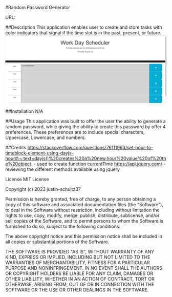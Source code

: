 #Random Password Generator

URL:

##Description
This application enables user to create and store tasks with color indicators that signal if the time slot is in the past, present, or future.
![Article Preview](./Assets/Screenshot%202023-08-24%20193621.png)

##Installation N/A

##Usage This application was built to offer the user the ability to generate a random password, while giving the ability to create this password by offer 4 preferences. These preferences are to include special characters, Uppercase, Lowercase, and numbers.

##Credits
https://stackoverflow.com/questions/76111963/set-hour-to-timeblock-element-using-dayjs-hour#:~:text=dayjs()%20creates%20a%20new,hour%20value%20of%20the%20object. - used to create function currentTime
https://api.jquery.com/ - reviewing the different methods available using jquery

License MIT License

Copyright (c) 2023 justin-schultz37

Permission is hereby granted, free of charge, to any person obtaining a copy of this software and associated documentation files (the "Software"), to deal in the Software without restriction, including without limitation the rights to use, copy, modify, merge, publish, distribute, sublicense, and/or sell copies of the Software, and to permit persons to whom the Software is furnished to do so, subject to the following conditions:

The above copyright notice and this permission notice shall be included in all copies or substantial portions of the Software.

THE SOFTWARE IS PROVIDED "AS IS", WITHOUT WARRANTY OF ANY KIND, EXPRESS OR IMPLIED, INCLUDING BUT NOT LIMITED TO THE WARRANTIES OF MERCHANTABILITY, FITNESS FOR A PARTICULAR PURPOSE AND NONINFRINGEMENT. IN NO EVENT SHALL THE AUTHORS OR COPYRIGHT HOLDERS BE LIABLE FOR ANY CLAIM, DAMAGES OR OTHER LIABILITY, WHETHER IN AN ACTION OF CONTRACT, TORT OR OTHERWISE, ARISING FROM, OUT OF OR IN CONNECTION WITH THE SOFTWARE OR THE USE OR OTHER DEALINGS IN THE SOFTWARE.


